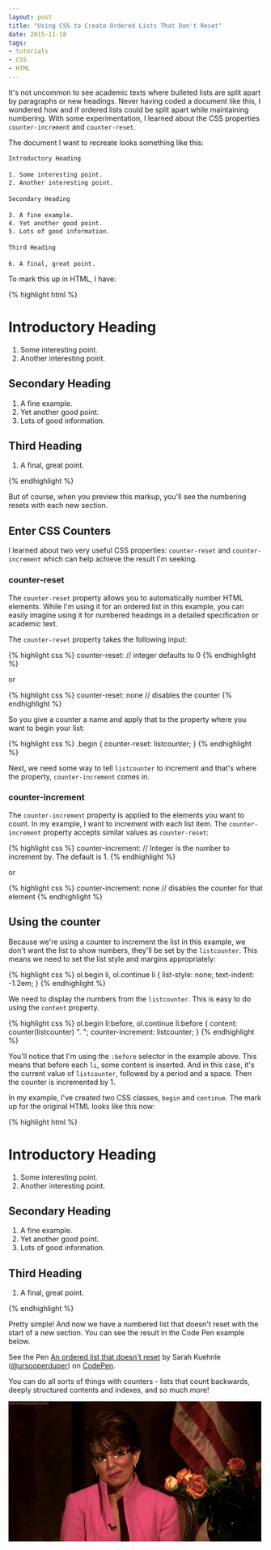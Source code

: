 ```yaml
---
layout: post
title: "Using CSS to Create Ordered Lists That Don't Reset"
date: 2015-11-18
tags:
- tutorials
- CSS
- HTML
---
```


It's not uncommon to see academic texts where bulleted lists are split apart by paragraphs or new headings. Never having coded a document like this, I wondered how and if ordered lists could be split apart while maintaining numbering. With some experimentation, I learned about the CSS properties ```counter-increment``` and ```counter-reset```.

The document I want to recreate looks something like this:

```
Introductory Heading

1. Some interesting point.
2. Another interesting point.

Secondary Heading

3. A fine example.
4. Yet another good point.
5. Lots of good information.

Third Heading

6. A final, great point.
```

To mark this up in HTML, I have:

{% highlight html %}
<h1>Introductory Heading</h1>

<ol>
  <li>Some interesting point.</li>
  <li>Another interesting point.</li>
</ol>

<h2>Secondary Heading</h2>

<ol>
  <li>A fine example.</li>
  <li>Yet another good point.</li>
  <li>Lots of good information.</li>
</ol>

<h2>Third Heading</h2>

<ol>
  <li>A final, great point.</li>
</ol>
{% endhighlight %}

But of course, when you preview this markup, you'll see the numbering resets with each new section.

## Enter CSS Counters

I learned about two very useful CSS properties: ```counter-reset``` and ```counter-increment``` which can help achieve the result I'm seeking.

### counter-reset

The ```counter-reset``` property allows you to automatically number HTML elements. While I'm using it for an ordered list in this example, you can easily imagine using it for numbered headings in a detailed specification or academic text.

The ```counter-reset``` property takes the following input:

{% highlight css %}
counter-reset: <counter name> <integer> // integer defaults to 0
{% endhighlight %}

or

{% highlight css %}
counter-reset: none // disables the counter
{% endhighlight %}

So you give a counter a name and apply that to the property where you want to begin your list:

{% highlight css %}
.begin {
  counter-reset: listcounter;
}
{% endhighlight %}

Next, we need some way to tell ```listcounter``` to increment and that's where the property, ```counter-increment``` comes in.

### counter-increment

The ```counter-increment``` property is applied to the elements you want to count. In my example, I want to increment with each list item. The ```counter-increment``` property accepts similar values as ```counter-reset```:

{% highlight css %}
counter-increment: <counter name> <integer> // Integer is the number to increment by. The default is 1.
{% endhighlight %}

or

{% highlight css %}
counter-increment: none // disables the counter for that element
{% endhighlight %}

## Using the counter

Because we're using a counter to increment the list in this example, we don't want the list to show numbers, they'll be set by the ```listcounter```. This means we need to set the list style and margins appropriately:

{% highlight css %}
ol.begin li,
ol.continue li {
  list-style: none;
  text-indent: -1.2em;
}
{% endhighlight %}

We need to display the numbers from the ```listcounter```. This is easy to do using the ```content``` property.

{% highlight css %}
ol.begin li:before,
ol.continue li:before {
  content: counter(listcounter) ". ";
  counter-increment: listcounter;
}
{% endhighlight %}

You'll notice that I'm using the ```:before``` selector in the example above. This means that before each ``li``, some content is inserted. And in this case, it's the current value of ```listcounter```, followed by a period and a space. Then the counter is incremented by 1.

In my example, I've created two CSS classes, ```begin``` and ```continue```. The mark up for the original HTML looks like this now:

{% highlight html %}
<h1>Introductory Heading</h1>

<ol class="begin">
  <li>Some interesting point.</li>
  <li>Another interesting point.</li>
</ol>

<h2>Secondary Heading</h2>

<ol class="continue">
  <li>A fine example.</li>
  <li>Yet another good point.</li>
  <li>Lots of good information.</li>
</ol>

<h2>Third Heading</h2>

<ol class="continue">
  <li>A final, great point.</li>
</ol>
{% endhighlight %}

Pretty simple! And now we have a numbered list that doesn't reset with the start of a new section. You can see the result in the Code Pen example below.  

<p data-height="360" data-theme-id="0" data-slug-hash="JYemro" data-default-tab="result" data-user="ursooperduper" class='codepen'>See the Pen <a href='http://codepen.io/ursooperduper/pen/JYemro/'>An ordered list that doesn't reset</a> by Sarah Kuehnle (<a href='http://codepen.io/ursooperduper'>@ursooperduper</a>) on <a href='http://codepen.io'>CodePen</a>.</p>
<script async src="//assets.codepen.io/assets/embed/ei.js"></script>

You can do all sorts of things with counters - lists that count backwards, deeply structured contents and indexes, and so much more!

![Tiny Fey says You're Welcome!](/images/gifs/tina-fey-welcome.gif)
